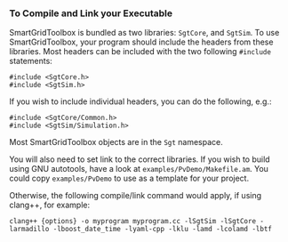 [//]: # (Render using the grip python package: grip --export compiling_and_linking.md)

### To Compile and Link your Executable
SmartGridToolbox is bundled as two libraries: `SgtCore`, and `SgtSim`. To use SmartGridToolbox, your program should include the headers from these libraries. Most headers can be included with the two following `#include` statements:
```
#include <SgtCore.h>
#include <SgtSim.h>
```

If you wish to include individual headers, you can do the following, e.g.:
```
#include <SgtCore/Common.h>
#include <SgtSim/Simulation.h>
```

Most SmartGridToolbox objects are in the `Sgt` namespace.

You will also need to set link to the correct libraries. If you wish to build using GNU autotools, have a look at `examples/PvDemo/Makefile.am`. You could copy `examples/PvDemo` to use as a template for your project.

Otherwise, the following compile/link command would apply, if using clang++, for example:
```
clang++ {options} -o myprogram myprogram.cc -lSgtSim -lSgtCore -larmadillo -lboost_date_time -lyaml-cpp -lklu -lamd -lcolamd -lbtf
```
